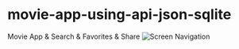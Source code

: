 # movie-app-using-api-json-sqlite
Movie App &amp; Search &amp; Favorites &amp; Share
![Screen Navigation](https://github.com/sinandonmez/movie-app-using-api-json-sqlite/blob/master/screens.png?raw=true)
